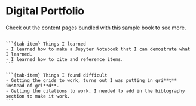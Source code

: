 # Digital Portfolio

Check out the content pages bundled with this sample book to see more.

```{tableofcontents}
```

````{tab-set}
```{tab-item} Things I learned
- I learned how to make a Jupyter Notebook that I can demostrate what I learned.
- I learned how to cite and reference items.
```

```{tab-item} Things I found difficult
- Getting the grids to work, turns out I was putting in gri**t** instead of gri**d**.
- Getting the citations to work, I needed to add in the biblography section to make it work.
```
````
